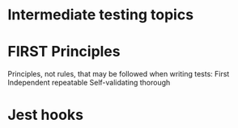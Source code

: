 # Intermediate testing topics

# FIRST Principles

Principles, not rules, that may be followed when writing tests:
First
Independent
repeatable
Self-validating
thorough


# Jest hooks

